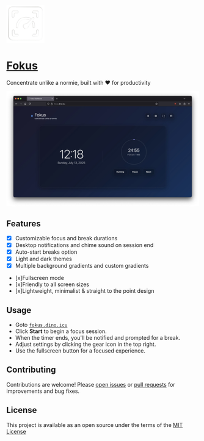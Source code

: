 <img src="/logo.png" width="100">

# [Fokus](https://fokus.dino.icu)
Concentrate unlike a normie, built with ❤️ for productivity

![](/demo.webp)

## Features
- [x] Customizable focus and break durations
- [x] Desktop notifications and chime sound on session end
- [x] Auto-start breaks option
- [x] Light and dark themes
- [x] Multiple background gradients and custom gradients
- [x]Fullscreen mode
- [x]Friendly to all screen sizes
- [x]Lightweight, minimalist & straight to the point design

## Usage
- Goto [`fokus.dino.icu`](https://fokus.dino.icu)
- Click **Start** to begin a focus session.
- When the timer ends, you'll be notified and prompted for a break.
- Adjust settings by clicking the gear icon in the top right.
- Use the fullscreen button for a focused experience.

## Contributing
Contributions are welcome! Please [open issues](https://github.com/leecheeyong/fokus/issues) or [pull requests](https://github.com/leecheeyong/fokus/pulls) for improvements and bug fixes.

## License
This project is available as an open source under the terms of the [MIT License](/LICENSE)